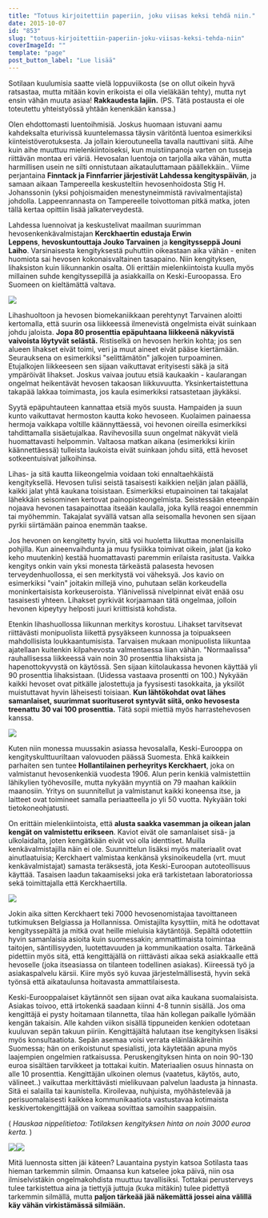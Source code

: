 ```yaml
---
title: "Totuus kirjoitettiin paperiin, joku viisas keksi tehdä niin."
date: 2015-10-07
id: "853"
slug: "totuus-kirjoitettiin-paperiin-joku-viisas-keksi-tehda-niin"
coverImageId: ""
template: "page"
post_button_label: "Lue lisää"
---
```


Sotilaan kuulumisia saatte vielä loppuviikosta (se on ollut oikein hyvä ratsastaa, mutta mitään kovin erikoista ei olla vieläkään tehty), mutta nyt ensin vähän muuta asiaa! **Rakkaudesta lajiin.** (PS. Tätä postausta ei ole toteutettu yhteistyössä yhtään kenenkään kanssa.)

Olen ehdottomasti luentoihmisiä. Joskus huomaan istuvani aamu kahdeksalta eturivissä kuuntelemassa täysin väritöntä luentoa esimerkiksi kiinteistöverotuksesta. Ja jollain kieroutuneella tavalla nauttivani siitä. Aihe kuin aihe muuttuu mielenkiintoiseksi, kun muistiinpanoja varten on tusseja riittävän montaa eri väriä. Hevosalan luentoja on tarjolla aika vähän, mutta harmillisen usein ne silti onnistutaan aikatauluttamaan päällekkäin.. Viime perjantaina **Finntack ja Finnfarrier järjestivät Lahdessa kengityspäivän**, ja samaan aikaan Tampereella keskusteltiin hevosenhoidosta Stig H. Johanssonin (yksi pohjoismaiden menestyneimmistä ravivalmentajista) johdolla. Lappeenrannasta on Tampereelle toivottoman pitkä matka, joten tällä kertaa opittiin lisää jalkaterveydestä.

Lahdessa luennoivat ja keskustelivat maailman suurimman hevosenkenkävalmistajan **Kerckhaertin edustaja Erwin Leppens**, **hevoskuntouttaja Jouko Tarvainen** ja **kengitysseppä Jouni Laiho**. Varsinaisesta kengityksestä puhuttiin oikeastaan aika vähän - eniten huomiota sai hevosen kokonaisvaltainen tasapaino. Niin kengityksen, lihaksiston kuin liikunnankin osalta. Oli erittäin mielenkiintoista kuulla myös millainen suhde kengityssepillä ja asiakkailla on Keski-Euroopassa. Ero Suomeen on kieltämättä valtava.

[![](/images/IMG_1848_.jpg)](http://4.bp.blogspot.com/-gxBUcvh-J4A/VhOrsiTZNUI/AAAAAAAAKMA/P8F9R2Wpbus/s1600/IMG_1848_.jpg)

Lihashuoltoon ja hevosen biomekaniikkaan perehtynyt Tarvainen aloitti kertomalla, että suurin osa liikkeessä ilmenevistä ongelmista eivät suinkaan johdu jaloista. **Jopa 80 prosenttia epäpuhtaana liikkeenä näkyvistä vaivoista löytyvät selästä.** Ristiselkä on hevosen herkin kohta; jos sen alueen lihakset eivät toimi, veri ja muut aineet eivät pääse kiertämään. Seurauksena on esimerkiksi "selittämätön" jalkojen turpoaminen. Etujalkojen liikkeeseen sen sijaan vaikuttavat erityisesti säkä ja sitä ympäröivät lihakset. Joskus vaivaa joutuu etsiä kaukaakin - kaularangan ongelmat heikentävät hevosen takaosan liikkuvuutta. Yksinkertaistettuna takapää lakkaa toimimasta, jos kaula esimerkiksi ratsastetaan jäykäksi.

Syytä epäpuhtauteen kannattaa etsiä myös suusta. Hampaiden ja suun kunto vaikuttavat hermoston kautta koko hevoseen. Kuolaimen painaessa hermoja vaikkapa voltille käännyttäessä, voi hevonen oireilla esimerkiksi tahdittamalla sisäetujalkaa. Ravihevosilla suun ongelmat näkyvät vielä huomattavasti helpommin. Valtaosa matkan aikana (esimerkiksi kiriin käännettäessä) tulleista laukoista eivät suinkaan johdu siitä, että hevoset sotkeentuisivat jalkoihinsa.

Lihas- ja sitä kautta liikeongelmia voidaan toki ennaltaehkäistä kengityksellä. Hevosen tulisi seistä tasaisesti kaikkien neljän jalan päällä, kaikki jalat yhtä kaukana toisistaan. Esimerkiksi etupainoinen tai takajalat lähekkäin seisominen kertovat painopisteongelmista. Seistessään eteenpäin nojaava hevonen tasapainottaa itseään kaulalla, joka kyllä reagoi ennemmin tai myöhemmin. Takajalat syvällä vatsan alla seisomalla hevonen sen sijaan pyrkii siirtämään painoa enemmän taakse.

Jos hevonen on kengitetty hyvin, sitä voi huoletta liikuttaa monenlaisilla pohjilla. Kun aineenvaihdunta ja muu fysiikka toimivat oikein, jalat (ja koko keho muutenkin) kestää huomattavasti paremmin erilaista rasitusta. Vaikka kengitys onkin vain yksi monesta tärkeästä palasesta hevosen terveydenhuollossa, ei sen merkitystä voi väheksyä. Jos kavio on esimerkiksi "vain" joitakin millejä vino, puhutaan selän korkeudella moninkertaisista korkeuseroista. Ylänivelissä nivelpinnat eivät enää osu tasaisesti yhteen. Lihakset pyrkivät korjaamaan tätä ongelmaa, jolloin hevonen kipeytyy helposti juuri kriittisistä kohdista.

Etenkin lihashuollossa liikunnan merkitys korostuu. Lihakset tarvitsevat riittävästi monipuolista liikettä pysyäkseen kunnossa ja toipuakseen mahdollisista loukkaantumisista. Tarvaisen mukaan monipuolista liikuntaa ajatellaan kuitenkin kilpahevosta valmentaessa liian vähän. "Normaalissa" rauhallisessa liikkeessä vain noin 30 prosenttia lihaksista ja hapenottokyvystä on käytössä. Sen sijaan kiitolaukassa hevonen käyttää yli 90 prosenttia lihaksistaan. (Uidessa vastaava prosentti on 100.) Nykyään kaikki hevoset ovat pitkälle jalostettuja ja fyysisesti tasokkaita, ja yksilöt muistuttavat hyvin läheisesti toisiaan. **Kun lähtökohdat ovat lähes samanlaiset, suurimmat suorituserot syntyvät siitä, onko hevosesta treenattu 30 vai 100 prosenttia.** Tätä sopii miettiä myös harrastehevosen kanssa.

[![](/images/IMG_1827_.jpg)](http://3.bp.blogspot.com/--ZurmHMCw8M/VhOsWQzqIrI/AAAAAAAAKMU/TpEO-Ef-3T8/s1600/IMG_1827_.jpg)

Kuten niin monessa muussakin asiassa hevosalalla, Keski-Eurooppa on kengityskulttuuriltaan valovuoden päässä Suomesta. Ehkä kaikkein parhaiten sen tuntee **Hollantilainen perheyritys Kerckhaert**, joka on valmistanut hevosenkenkiä vuodesta 1906. Alun perin kenkiä valmistettiin lähikylien työhevosille, mutta nykyään myyntiä on 79 maahan kaikkiin maanosiin. Yritys on suunnitellut ja valmistanut kaikki koneensa itse, ja laitteet ovat toimineet samalla periaatteella jo yli 50 vuotta. Nykyään toki tietokoneohjatusti.

On erittäin mielenkiintoista, että **alusta saakka vasemman ja oikean jalan kengät on valmistettu erikseen**. Kaviot eivät ole samanlaiset sisä- ja ulkolaidalta, joten kengätkään eivät voi olla identtiset. Muilla kenkävalmistajilla näin ei ole. Suunnittelun lisäksi myös materiaalit ovat ainutlaatuisia; Kerckhaert valmistaa kenkänsä yksinoikeudella (vrt. muut kenkävalmistajat) samasta teräksestä, jota Keski-Euroopan autoteollisuus käyttää. Tasaisen laadun takaamiseksi joka erä tarkistetaan laboratoriossa sekä toimittajalla että Kerckhaertilla.

[![](/images/IMG_1841_.jpg)](http://1.bp.blogspot.com/-K5bTO4r30tM/VhOsW23nZkI/AAAAAAAAKMs/OWTuoP-LHSI/s1600/IMG_1841_.jpg)

Jokin aika sitten Kerckhaert teki 7000 hevosenomistajaa tavoittaneen tutkimuksen Belgiassa ja Hollannissa. Omistajilta kysyttiin, mitä he odottavat kengityssepältä ja mitkä ovat heille mieluisia käytäntöjä. Sepältä odotettiin hyvin samanlaisia asioita kuin suomessakin; ammattimaista toimintaa taitojen, säntillisyyden, luotettavuuden ja kommunikaation osalta. Tärkeänä pidettiin myös sitä, että kengittäjällä on riittävästi aikaa sekä asiakkaalle että hevoselle (joka itseasiassa on tilanteen todellinen asiakas). Kiireessä työ ja asiakaspalvelu kärsii. Kiire myös syö kuvaa järjestelmällisestä, hyvin sekä työnsä että aikataulunsa hoitavasta ammattilaisesta.

Keski-Eurooppalaiset käytännöt sen sijaan ovat aika kaukana suomalaisista. Asiakas toivoo, että irtokenkä saadaan kiinni 4-8 tunnin sisällä. Jos oma kengittäjä ei pysty hoitamaan tilannetta, tilaa hän kollegan paikalle lyömään kengän takaisin. Alle kahden viikon sisällä tippuneiden kenkien odotetaan kuuluvan sepän takuun piiriin. Kengittäjältä halutaan itse kengityksen lisäksi myös konsultaatiota. Sepän asemaa voisi verrata eläinlääkäreihin Suomessa; hän on erikoistunut spesialisti, jota käytetään apuna myös laajempien ongelmien ratkaisussa. Peruskengityksen hinta on noin 90-130 euroa sisältäen tarvikkeet ja tottakai kuitin. Materiaalien osuus hinnasta on alle 10 prosenttia. Kengittäjän ulkoinen olemus (vaatetus, käytös, auto, välineet..) vaikuttaa merkittävästi mielikuvaan palvelun laadusta ja hinnasta. Sitä ei salailla tai kaunistella. Kiroilevaa, nuhjuista, myöhästelevää ja perisuomalaisesti kaikkea kommunikaatiota vastustavaa kotimaista keskivertokengittäjää on vaikeaa sovittaa samoihin saappaisiin.

( *Hauskaa nippelitietoa: Totilaksen kengityksen hinta on noin 3000 euroa kerta.* )

[![](/images/IMG_18322_.jpg)](http://3.bp.blogspot.com/-ueKn8fRIhR8/VhOsWdFuVnI/AAAAAAAAKMg/-3NO9_ywFn8/s1600/IMG_18322_.jpg)[![](/images/IMG_1830_.jpg)](http://2.bp.blogspot.com/-nIgwX-pj4qc/VhOsWS-lMlI/AAAAAAAAKM0/5o0AIyXVkHE/s1600/IMG_1830_.jpg)

Mitä luennosta sitten jäi käteen? Lauantaina pystyin katsoa Sotilasta taas hieman tarkemmin silmin. Omaansa kun katselee joka päivä, niin osa ilmiselvistäkin ongelmakohdista muuttuu tavallisiksi. Tottakai perusterveys tulee tarkistettua aina ja tiettyjä juttuja (kuka mitäkin) tulee pidettyä tarkemmin silmällä, mutta **paljon tärkeää jää näkemättä jossei aina välillä käy vähän virkistämässä silmiään.**
